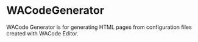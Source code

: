 # WACodeGenerator
WACode Generator is for generating HTML pages from configuration files created with WACode Editor.
